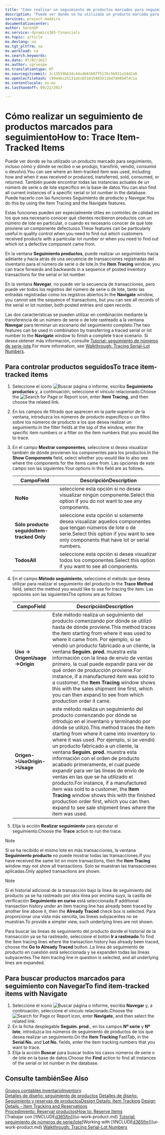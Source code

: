 ```yaml
---
title: "Cómo realizar un seguimiento de productos marcados para seguimiento | Documentos de Microsoft"
description: "Puede ver donde se ha utilizado un producto marcado para seguimiento, incluso cómo y dónde se recibió o se produjo, transfirió, vendió, consumió o devolvió. También puede encontrar todas las instancias actuales de un número de serie o de lote específico en la base de datos. Puede hacerlo con las funciones Seguimiento de producto y Navegar."
services: project-madeira
documentationcenter: 
author: SorenGP
ms.service: dynamics365-financials
ms.topic: article
ms.devlang: na
ms.tgt_pltfrm: na
ms.workload: na
ms.search.keywords: 
ms.date: 07/01/2017
ms.author: sgroespe
ms.translationtype: HT
ms.sourcegitcommit: 2c13559bb3dc44cdb61697f5135c5b931e34d2a8
ms.openlocfilehash: c9944bc25131a5cb51015483511bd7d4854f4c1a
ms.contentlocale: es-mx
ms.lasthandoff: 09/22/2017

---
```

# <a name="how-to-trace-item-tracked-items"></a><span data-ttu-id="dc92f-105">Cómo realizar un seguimiento de productos marcados para seguimiento</span><span class="sxs-lookup"><span data-stu-id="dc92f-105">How to: Trace Item-Tracked Items</span></span>
<span data-ttu-id="dc92f-106">Puede ver donde se ha utilizado un producto marcado para seguimiento, incluso cómo y dónde se recibió o se produjo, transfirió, vendió, consumió o devolvió.</span><span class="sxs-lookup"><span data-stu-id="dc92f-106">You can see where an item-tracked item was used, including how and when it was received or produced, transferred, sold, consumed, or returned.</span></span> <span data-ttu-id="dc92f-107">También puede encontrar todas las instancias actuales de un número de serie o de lote específico en la base de datos.</span><span class="sxs-lookup"><span data-stu-id="dc92f-107">You can also find all current instances of a specific serial or lot number in the database.</span></span> <span data-ttu-id="dc92f-108">Puede hacerlo con las funciones Seguimiento de producto y Navegar.</span><span class="sxs-lookup"><span data-stu-id="dc92f-108">You do this by using the Item Tracing and the Navigate features.</span></span>  

 <span data-ttu-id="dc92f-109">Estas funciones pueden ser especialmente útiles en controles de calidad en los que sea necesario conocer qué clientes recibieron productos con un número de lote en particular, o cuando es necesario conocer de qué lote proviene un componente defectuoso.</span><span class="sxs-lookup"><span data-stu-id="dc92f-109">These features can be particularly useful in quality control when you need to find out which customers received products with a particular lot number or when you need to find out which lot a defective component came from.</span></span>  

 <span data-ttu-id="dc92f-110">En la ventana **Seguimiento productos**, puede realizar un seguimiento hacia adelante y hacia atrás de una secuencia de transacciones registradas del inventario para el número de serie o de lote.</span><span class="sxs-lookup"><span data-stu-id="dc92f-110">In the **Item Tracing** window, you can trace forwards and backwards in a sequence of posted inventory transactions for the serial or lot number.</span></span>  

 <span data-ttu-id="dc92f-111">En la ventana **Navegar**, no puede ver la secuencia de transacciones, pero puede ver todos los registros del número de serie o de lote, tanto las entradas registradas como los registros abiertos.</span><span class="sxs-lookup"><span data-stu-id="dc92f-111">In the **Navigate** window, you cannot see the sequence of transactions, but you can see all records of the serial or lot number, both posted entries and open records.</span></span>  

 <span data-ttu-id="dc92f-112">Las dos características se pueden utilizar en combinación mediante la transferencia de un número de serie o de lote rastreado a la ventana **Navegar** para terminar un escenario del seguimiento completo.</span><span class="sxs-lookup"><span data-stu-id="dc92f-112">The two features can be used in combination by transferring a traced serial or lot number to the **Navigate** window to finish a complete trace scenario.</span></span> <span data-ttu-id="dc92f-113">Si desea obtener más información, consulte [Tutorial: seguimiento de números de serie-lote](walkthrough-tracing-serial-lot-numbers.md).</span><span class="sxs-lookup"><span data-stu-id="dc92f-113">For more information, see [Walkthrough: Tracing Serial-Lot Numbers](walkthrough-tracing-serial-lot-numbers.md).</span></span>  

## <a name="to-trace-item-tracked-items"></a><span data-ttu-id="dc92f-114">Para controlar productos seguidos</span><span class="sxs-lookup"><span data-stu-id="dc92f-114">To trace item-tracked items</span></span>  

1.  <span data-ttu-id="dc92f-115">Seleccione el icono ![Buscar página o informe](media/ui-search/search_small.png "icono Buscar página o informe"), escriba **Seguimiento productos** y, a continuación, seleccione el vínculo relacionado.</span><span class="sxs-lookup"><span data-stu-id="dc92f-115">Choose the ![Search for Page or Report](media/ui-search/search_small.png "Search for Page or Report icon") icon, enter **Item Tracing**, and then choose the related link.</span></span>  
2.  <span data-ttu-id="dc92f-116">En los campos de filtrado que aparecen en la parte superior de la ventana, introduzca los números de producto específicos o un filtro sobre los números de producto a los que desea realizar un seguimiento.</span><span class="sxs-lookup"><span data-stu-id="dc92f-116">In the filter fields at the top of the window, enter the specific item numbers or a filter on the item numbers that you would like to trace.</span></span>  
3.  <span data-ttu-id="dc92f-117">En el campo **Mostrar componentes**, seleccione si desea visualizar también de dónde provienen los componentes para los productos.</span><span class="sxs-lookup"><span data-stu-id="dc92f-117">In the **Show Components** field, select whether you would like to also see where the components for the items came from.</span></span> <span data-ttu-id="dc92f-118">Las opciones de este campo son las siguientes.</span><span class="sxs-lookup"><span data-stu-id="dc92f-118">Your options in this field are as follows.</span></span>  

    |<span data-ttu-id="dc92f-119">Campo</span><span class="sxs-lookup"><span data-stu-id="dc92f-119">Field</span></span>|<span data-ttu-id="dc92f-120">Descripción</span><span class="sxs-lookup"><span data-stu-id="dc92f-120">Description</span></span>|  
    |----------------------------------|---------------------------------------|  
    |<span data-ttu-id="dc92f-121">**No**</span><span class="sxs-lookup"><span data-stu-id="dc92f-121">**No**</span></span>|<span data-ttu-id="dc92f-122">seleccione esta opción si no desea visualizar ningún componente.</span><span class="sxs-lookup"><span data-stu-id="dc92f-122">Select this option if you do not want to see any components.</span></span>|  
    |<span data-ttu-id="dc92f-123">**Sólo producto seguido**</span><span class="sxs-lookup"><span data-stu-id="dc92f-123">**Item-tracked Only**</span></span>|<span data-ttu-id="dc92f-124">seleccione esta opción si solamente desea visualizar aquellos componentes que tengan números de lote o de serie.</span><span class="sxs-lookup"><span data-stu-id="dc92f-124">Select this option if you want to see only components that have lot or serial numbers.</span></span>|  
    |<span data-ttu-id="dc92f-125">**Todos**</span><span class="sxs-lookup"><span data-stu-id="dc92f-125">**All**</span></span>|<span data-ttu-id="dc92f-126">seleccione esta opción si desea visualizar todos los componentes.</span><span class="sxs-lookup"><span data-stu-id="dc92f-126">Select this option if you want to see all components.</span></span>|  

4.  <span data-ttu-id="dc92f-127">En el campo **Método seguimiento**, seleccione el método que desea utilizar para realizar el seguimiento del producto.</span><span class="sxs-lookup"><span data-stu-id="dc92f-127">In the **Trace Method** field, select the method you would like to use for tracing the item.</span></span> <span data-ttu-id="dc92f-128">Las opciones son las siguientes</span><span class="sxs-lookup"><span data-stu-id="dc92f-128">The options are as follows</span></span>  

    |<span data-ttu-id="dc92f-129">Campo</span><span class="sxs-lookup"><span data-stu-id="dc92f-129">Field</span></span>|<span data-ttu-id="dc92f-130">Descripción</span><span class="sxs-lookup"><span data-stu-id="dc92f-130">Description</span></span>|  
    |----------------------------------|---------------------------------------|  
    |<span data-ttu-id="dc92f-131">**Uso -> Origen**</span><span class="sxs-lookup"><span data-stu-id="dc92f-131">**Usage->Origin**</span></span>|<span data-ttu-id="dc92f-132">Este método realiza un seguimiento del producto comenzando por dónde se utilizó hasta de dónde proviene.</span><span class="sxs-lookup"><span data-stu-id="dc92f-132">This method traces the item starting from where it was used to where it came from.</span></span> <span data-ttu-id="dc92f-133">Por ejemplo, si se vendió un producto fabricado a un cliente, la ventana **Seguim. prod.** muestra esta información con la línea de envío de ventas primero, la cual puede expandir para ver de qué orden de producción proviene.</span><span class="sxs-lookup"><span data-stu-id="dc92f-133">For instance, if a manufactured item was sold to a customer, the **Item Tracing** window shows this with the sales shipment line first, which you can then expand to see from which production order it came.</span></span>|  
    |<span data-ttu-id="dc92f-134">**Origen->Uso**</span><span class="sxs-lookup"><span data-stu-id="dc92f-134">**Origin->Usage**</span></span>|<span data-ttu-id="dc92f-135">este método realiza un seguimiento del producto comenzando por dónde se introdujo en el inventario y terminando por dónde se utilizó.</span><span class="sxs-lookup"><span data-stu-id="dc92f-135">This method traces the item starting from where it came into inventory to where it was used.</span></span> <span data-ttu-id="dc92f-136">Por ejemplo, si se vendió un producto fabricado a un cliente, la ventana **Seguim. prod.** muestra esta información con el orden de producto acabado primeramente, el cual puede expandir para ver las líneas de envío de ventas en las que se ha utilizado el producto.</span><span class="sxs-lookup"><span data-stu-id="dc92f-136">For instance, if a manufactured item was sold to a customer, the **Item Tracing** window shows this with the finished production order first, which you can then expand to see sale shipment lines where the item was used.</span></span>|  

5.  <span data-ttu-id="dc92f-137">Elija la acción **Realizar seguimiento** para ejecutar el seguimiento.</span><span class="sxs-lookup"><span data-stu-id="dc92f-137">Choose the **Trace** action to run the trace.</span></span>  

> [!NOTE]  
>  <span data-ttu-id="dc92f-138">Si se ha recibido el mismo lote en más transacciones, la ventana **Seguimiento producto** no puede mostrar todas las transacciones.</span><span class="sxs-lookup"><span data-stu-id="dc92f-138">If you have received the same lot on more transactions, then the **Item Tracing** window may not show all transactions.</span></span> <span data-ttu-id="dc92f-139">Solo se muestran las transacciones aplicadas.</span><span class="sxs-lookup"><span data-stu-id="dc92f-139">Only applied transactions are shown.</span></span>  

> [!NOTE]  
>  <span data-ttu-id="dc92f-140">Si el historial adicional de la transacción bajo la línea de seguimiento del producto ya se ha rastreado por otra línea por encima suyo, la casilla de verificación **Seguimiento en curso** está seleccionada.</span><span class="sxs-lookup"><span data-stu-id="dc92f-140">If additional transaction history under an item tracing line has already been traced by another line above it, then the **Already Traced** check box is selected.</span></span> <span data-ttu-id="dc92f-141">Para proporcionar una vista más sencilla, las líneas subyacentes no se muestran.</span><span class="sxs-lookup"><span data-stu-id="dc92f-141">To provide a simpler view, such underlying lines are not shown.</span></span>  
>   
>  <span data-ttu-id="dc92f-142">Para buscar las líneas de seguimiento del producto donde el historial de la transacción ya se ha rastreado, seleccione el botón **Ir a rastreado**.</span><span class="sxs-lookup"><span data-stu-id="dc92f-142">To find the item tracing lines where the transaction history has already been traced, choose the **Go to Already Traced** button.</span></span> <span data-ttu-id="dc92f-143">La línea de seguimiento de producto en cuestión está seleccionada y se expanden todas las líneas subyacentes.</span><span class="sxs-lookup"><span data-stu-id="dc92f-143">The item tracing line in question is selected, and all underlying lines are expanded.</span></span>  

## <a name="to-find-item-tracked-items-with-navigate"></a><span data-ttu-id="dc92f-144">Para buscar productos marcados para seguimiento con Navegar</span><span class="sxs-lookup"><span data-stu-id="dc92f-144">To find item-tracked items with Navigate</span></span>  

1.  <span data-ttu-id="dc92f-145">Seleccione el icono ![Buscar página o informe](media/ui-search/search_small.png "icono Buscar página o informe"), escriba **Navegar** y, a continuación, seleccione el vínculo relacionado.</span><span class="sxs-lookup"><span data-stu-id="dc92f-145">Choose the ![Search for Page or Report](media/ui-search/search_small.png "Search for Page or Report icon") icon, enter **Navigate**, and then select the related link.</span></span>  
2.  <span data-ttu-id="dc92f-146">En la ficha desplegable **Seguim. prod.**, en los campos **Nº serie** y **Nº lote**, introduzca los números de seguimiento de productos de los que desea realizar un seguimiento.</span><span class="sxs-lookup"><span data-stu-id="dc92f-146">On the **Item Tracking** FastTab, in the **Serial No.** and **Lot No.** fields, enter the item tracking numbers that you want to trace.</span></span>  
3.  <span data-ttu-id="dc92f-147">Elija la acción **Buscar** para buscar todos los casos números de serie o de lote en la base de datos.</span><span class="sxs-lookup"><span data-stu-id="dc92f-147">Choose the **Find** action to find all instances of the serial or lot number in the database.</span></span>  

## <a name="see-also"></a><span data-ttu-id="dc92f-148">Consulte también</span><span class="sxs-lookup"><span data-stu-id="dc92f-148">See Also</span></span>  
[<span data-ttu-id="dc92f-149">Grupos contables inventario</span><span class="sxs-lookup"><span data-stu-id="dc92f-149">Inventory</span></span>](inventory-manage-inventory.md)  
<span data-ttu-id="dc92f-150">[Detalles de diseño: seguimiento de productos](design-details-item-tracking.md)
[Detalles de diseño. Seguimiento y reservas de productos](design-details-item-tracking-and-reservations.md)</span><span class="sxs-lookup"><span data-stu-id="dc92f-150">[Design Details: Item Tracking](design-details-item-tracking.md)
[Design Details - Item Tracking and Reservations](design-details-item-tracking-and-reservations.md)</span></span>  
[<span data-ttu-id="dc92f-151">Procedimiento: Reservar productos</span><span class="sxs-lookup"><span data-stu-id="dc92f-151">How to: Reserve Items</span></span>](inventory-how-to-reserve-items.md)  
<span data-ttu-id="dc92f-152">[Trabajar con [!INCLUDE[d365fin](includes/d365fin_md.md)]](ui-work-product.md)
[Tutorial: seguimiento de números de serie/lote](walkthrough-tracing-serial-lot-numbers.md)</span><span class="sxs-lookup"><span data-stu-id="dc92f-152">[Working with [!INCLUDE[d365fin](includes/d365fin_md.md)]](ui-work-product.md)
[Walkthrough: Tracing Serial-Lot Numbers](walkthrough-tracing-serial-lot-numbers.md)</span></span>

